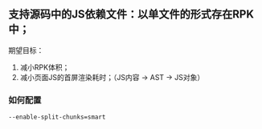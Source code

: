 ## 支持源码中的JS依赖文件：以单文件的形式存在RPK中；

期望目标：

1. 减小RPK体积；
2. 减小页面JS的首屏渲染耗时；（JS内容 -> AST -> JS对象）

### 如何配置

`--enable-split-chunks=smart`


